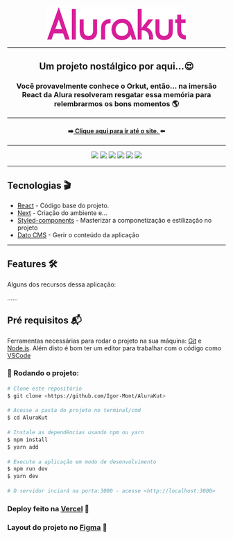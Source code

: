 <div align="center">
  <img width="320" src="./assets/logo.svg" />
</div>
<hr/>

<h2 align="center" >Um projeto nostálgico por aqui...😍 </h2>
<h3 align="center">Você provavelmente conhece o Orkut, então... na imersão React da Alura resolveram resgatar essa memória para relembrarmos os bons momentos 🌎</h3>
<hr />

<h4 align="center">➡️<a target="_blank" href="https://alurakut-zeta-pearl.vercel.app/"> Clique aqui para ir até o site. </a>⬅️</h4>
<hr/>

<div align="center">
<img src="https://img.shields.io/badge/npm-7.19.1-green" />
<img src="https://img.shields.io/badge/node-14.17.1-green" />
<img src="https://img.shields.io/badge/react-17.0.2-9cf" />
<img src="https://img.shields.io/badge/styledComponents-5.2.3-9cf" />
<img src="https://img.shields.io/badge/next-latest-blueviolet" />
<img src="https://img.shields.io/badge/DATO-CMS-blueviolet" />
</div>
<hr/>

<h2> Tecnologias 🎬 </h2>

<ul>
  <li><a target="_blank" href="https://reactjs.org/" >React</a> - Código base do projeto.</li>
  <li><a target="_blank" href="https://nextjs.org/" >Next</a> - Criação do ambiente e...</li>
  <li><a target="_blank" href="https://styled-components.com/" >Styled-components</a> - Masterizar a componetização e estilização no projeto</li>
  <li><a target="_blank" href="https://www.datocms.com/" >Dato CMS</a> - Gerir o conteúdo da aplicação</li>
</ul>
<hr/>

<h2> Features 🛠 </h2>

<p>Alguns dos recursos dessa aplicação:</p>
......


<h2>Pré requisitos 📬</h2>

Ferramentas necessárias para rodar o projeto na sua máquina:
[Git](https://git-scm.com) e [Node.js](https://nodejs.org/en/). 
Além disto é bom ter um editor para trabalhar com o código como [VSCode](https://code.visualstudio.com/)

<h3>🚩 Rodando o projeto:</h3>

```bash
# Clone este repositório
$ git clone <https://github.com/Igor-Mont/AluraKut>

# Acesse a pasta do projeto no terminal/cmd
$ cd AluraKut

# Instale as dependências usando npm ou yarn
$ npm install
$ yarn add

# Execute a aplicação em modo de desenvolvimento
$ npm run dev
$ yarn dev

# O servidor inciará na porta:3000 - acesse <http://localhost:3000>
```

<h3>Deploy feito na <a href="https://vercel.com/new?utm_source=github&utm_medium=readme&utm_campaign=next-example">Vercel</a> 🖤</h3>
<h3>Layout do projeto no <a href="https://www.figma.com/file/xHF0n0qxiE2rqjqAILiBUB/Alurakut?node-id=58%3A1484">Figma</a> 🤍</h3>

